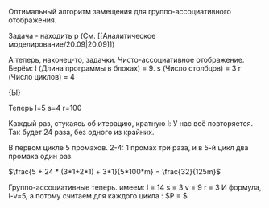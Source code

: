 Оптимальный алгоритм замещения для группо-ассоциативного отображения.

Задача - находить p (См. [[Аналитическое моделирование/20.09|20.09]])

А теперь, наконец-то, задачки.
Чисто-ассоциативное отображение.
Берём: l (Длина программы в блоках) = 9.
s (Число столбцов) = 3
r (Число циклов) = 4

{Ы}

Теперь
l=5
s=4
r=100

Каждый раз, стукаясь об итерацию, кратную l: У нас всё повторяется.
Так будет 24 раза, без одного из крайних.

В первом цикле 5 промахов. 2-4: 1 промах три раза, и в 5-й цикл два промаха один раз.

$\frac{5 + 24 * (3*1+2*1) + 3*1}{5*100*m} = \frac{32}{125m}$

Группо-ассоциативные теперь.
имеем:
l = 14
s = 3
v = 9
r = 3
И формула, l-v=5, а потому считаем для каждого цикла : $P = $